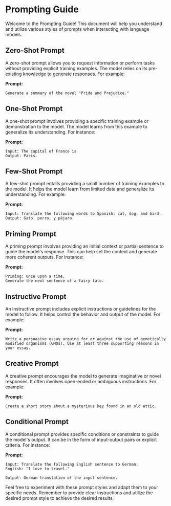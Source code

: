 # Prompting Guide

Welcome to the Prompting Guide! This document will help you understand and
utilize various styles of prompts when interacting with language models.

## Zero-Shot Prompt

A zero-shot prompt allows you to request information or perform tasks without
providing explicit training examples. The model relies on its pre-existing
knowledge to generate responses. For example:

**Prompt:**

```
Generate a summary of the novel "Pride and Prejudice."
```

## One-Shot Prompt

A one-shot prompt involves providing a specific training example or
demonstration to the model. The model learns from this example to generalize its
understanding. For instance:

**Prompt:**

```
Input: The capital of France is
Output: Paris.
```

## Few-Shot Prompt

A few-shot prompt entails providing a small number of training examples to the
model. It helps the model learn from limited data and generalize its
understanding. For example:

**Prompt:**

```
Input: Translate the following words to Spanish: cat, dog, and bird.
Output: Gato, perro, y pájaro.
```

## Priming Prompt

A priming prompt involves providing an initial context or partial sentence to
guide the model's response. This can help set the context and generate more
coherent outputs. For instance:

**Prompt:**

```
Priming: Once upon a time,
Generate the next sentence of a fairy tale.
```

## Instructive Prompt

An instructive prompt includes explicit instructions or guidelines for the model
to follow. It helps control the behavior and output of the model. For example:

**Prompt:**

```
Write a persuasive essay arguing for or against the use of genetically modified organisms (GMOs). Use at least three supporting reasons in your essay.
```

## Creative Prompt

A creative prompt encourages the model to generate imaginative or novel
responses. It often involves open-ended or ambiguous instructions. For example:

**Prompt:**

```
Create a short story about a mysterious key found in an old attic.
```

## Conditional Prompt

A conditional prompt provides specific conditions or constraints to guide the
model's output. It can be in the form of input-output pairs or explicit
criteria. For instance:

**Prompt:**

```
Input: Translate the following English sentence to German.
English: "I love to travel."

Output: German translation of the input sentence.
```

Feel free to experiment with these prompt styles and adapt them to your specific
needs. Remember to provide clear instructions and utilize the desired prompt
style to achieve the desired results.
